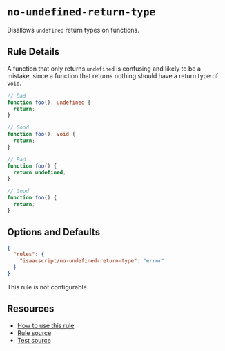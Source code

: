 # `no-undefined-return-type`

Disallows `undefined` return types on functions.

## Rule Details

A function that only returns `undefined` is confusing and likely to be a mistake, since a function that returns nothing should have a return type of `void`.

```ts
// Bad
function foo(): undefined {
  return;
}

// Good
function foo(): void {
  return;
}

// Bad
function foo() {
  return undefined;
}

// Good
function foo() {
  return;
}
```

## Options and Defaults

```json
{
  "rules": {
    "isaacscript/no-undefined-return-type": "error"
  }
}
```

This rule is not configurable.

## Resources

- [How to use this rule](../../README.md#install--usage)
- [Rule source](../../src/rules/no-undefined-return-type.ts)
- [Test source](../../tests/rules/no-undefined-return-type.test.ts)
